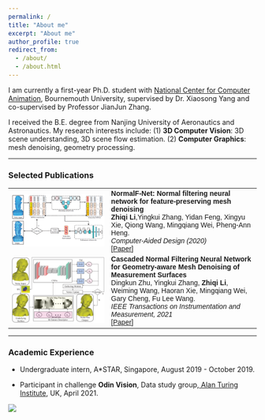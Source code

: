 ```yaml
---
permalink: /
title: "About me"
excerpt: "About me"
author_profile: true
redirect_from: 
  - /about/
  - /about.html
---
```


I am currently a first-year Ph.D. student with [National Center for Computer Animation](https://www.bournemouth.ac.uk/about/our-faculties/faculty-media-communication/national-centre-computer-animation), Bournemouth University, supervised by  Dr. Xiaosong Yang and co-supervised by Professor JianJun Zhang. 

I received the B.E. degree from Nanjing University of Aeronautics and Astronautics. 
My research interests include: (1) **3D Computer Vision**: 3D scene understanding, 3D scene flow estimation. (2) **Computer Graphics**: mesh denoising, geometry processing.

<style>
table, th, td {
  border: none;
  border-collapse: collapse;
}
</style>

_______________________________________________________________________________________________________
<h3>
  <a name="Publications"></a> Selected Publications
</h3>

 <font face="helvetica, ariel, &#39;sans serif&#39;">
            <table cellspacing="0" cellpadding="0" class="noBorder">
                <tbody>
	          <tr>
                    <td class="noBorder" width="40%">
                        <img width="320" src="../images/fig1.png" border="0">
                            </td>
                    <td>
	                    <b>NormalF-Net: Normal filtering neural network for feature-preserving mesh denoising</b>
	                    <br>
	                    <strong>Zhiqi Li</strong>,Yingkui Zhang, Yidan Feng, Xingyu Xie, Qiong Wang, Mingqiang Wei, Pheng-Ann Heng. 
	                    <br>
	                    <em>Computer-Aided Design (2020) </em>
	                    <br>
			    [<a href="https://doi.org/10.1016/j.cad.2020.102861">Paper</a>]
                    </td>
                </tr>
	          <tr>
                    <td width="40%">
                        <img width="320" src="../images/cnf.gif" border="0">
                            </td>
                    <td>
	                    <b>Cascaded Normal Filtering Neural Network for Geometry-aware Mesh Denoising of Measurement Surfaces</b>
	                    <br>
	                    Dingkun Zhu, Yingkui Zhang, <strong>Zhiqi Li</strong>, Weiming Wang, Haoran Xie, Mingqiang Wei, Gary Cheng, Fu Lee Wang.
	                    <br>
	                    <em>IEEE Transactions on Instrumentation and Measurement, 2021 </em>
	                    <br>
			 [<a href="https://ieeexplore.ieee.org/document/9360624">Paper</a>]
                    </td>
                </tr>
            	</tbody>
            </table>
</font>

_______________________________________________________________________________________________________

<h3>
  <a name="intership"></a> Academic Experience
</h3>
<div class="intership">
      <ul>
         <li>Undergraduate intern, A*STAR, Singapore, August 2019 - October 2019.</li>
      </ul>
</div>
<div class="intership">
      <ul>
         <li>Participant in challenge <strong>Odin Vision</strong>, Data study group,<a href="https://www.turing.ac.uk/events/data-study-group-april-2021"> Alan Turing Institute</a>, UK, April 2021.</li>
      </ul>
</div>

<a href="https://clustrmaps.com/site/1biv7"  title="Visit tracker"><img src="//www.clustrmaps.com/map_v2.png?d=qv-SrbWjrImNRLSA9kPE8zvlhd6ggV1tmAR0PlpqNBk&cl=ffffff" /></a>





